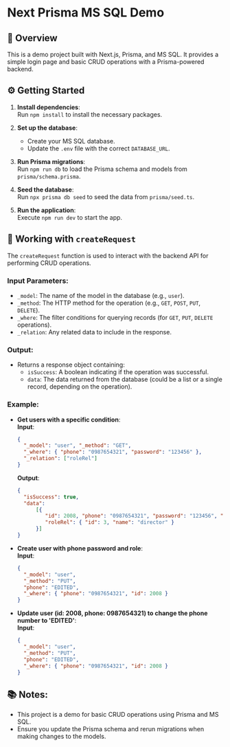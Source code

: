 # Next Prisma MS SQL Demo

## 🚀 Overview

This is a demo project built with Next.js, Prisma, and MS SQL. It provides a simple login page and basic CRUD operations
with a Prisma-powered backend.

## ⚙️ Getting Started

1. **Install dependencies**:  
   Run `npm install` to install the necessary packages.

2. **Set up the database**:
    - Create your MS SQL database.
    - Update the `.env` file with the correct `DATABASE_URL`.

3. **Run Prisma migrations**:  
   Run `npm run db` to load the Prisma schema and models from `prisma/schema.prisma`.

4. **Seed the database**:  
   Run `npx prisma db seed` to seed the data from `prisma/seed.ts`.

5. **Run the application**:  
   Execute `npm run dev` to start the app.

## 🔧 Working with `createRequest`

The `createRequest` function is used to interact with the backend API for performing CRUD operations.

### Input Parameters:

- `_model`: The name of the model in the database (e.g., `user`).
- `_method`: The HTTP method for the operation (e.g., `GET`, `POST`, `PUT`, `DELETE`).
- `_where`: The filter conditions for querying records (for `GET`, `PUT`, `DELETE` operations).
- `_relation`: Any related data to include in the response.

### Output:

- Returns a response object containing:
    - `isSuccess`: A boolean indicating if the operation was successful.
    - `data`: The data returned from the database (could be a list or a single record, depending on the operation).

### Example:

- **Get users with a specific condition**:  
  **Input**:
  ```json
  {
    "_model": "user", "_method": "GET",
    "_where": { "phone": "0987654321", "password": "123456" },
    "_relation": ["roleRel"]
  }
  ```
  **Output**:
  ```json
  {
    "isSuccess": true,
    "data": 
        [{ 
           "id": 2008, "phone": "0987654321", "password": "123456", "roleId": 3,
           "roleRel": { "id": 3, "name": "director" } 
        }]
  }
  ```

- **Create user with phone password and role**:  
  **Input**:
  ```json
  {
    "_model": "user",
    "_method": "PUT",
    "phone": "EDITED",
    "_where": { "phone": "0987654321", "id": 2008 }
  }
  ```

- **Update user (id: 2008, phone: 0987654321) to change the phone number to 'EDITED'**:  
  **Input**:
  ```json
  {
    "_model": "user",
    "_method": "PUT",
    "phone": "EDITED",
    "_where": { "phone": "0987654321", "id": 2008 }
  }
  ```

## 📚 Notes:

- This project is a demo for basic CRUD operations using Prisma and MS SQL.
- Ensure you update the Prisma schema and rerun migrations when making changes to the models.
